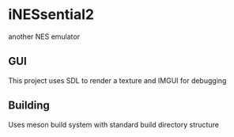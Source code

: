 # iNESsential2

another NES emulator

## GUI

This project uses SDL to render a texture and IMGUI for debugging

## Building
Uses meson build system with standard build directory structure

